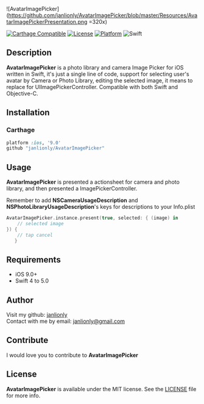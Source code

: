 ![AvatarImagePicker](https://github.com/janlionly/AvatarImagePicker/blob/master/Resources/AvatarImagePickerPresentation.png =320x)

[![Carthage Compatible](https://img.shields.io/badge/Carthage-compatible-4BC51D.svg?style=flat)](https://github.com/Carthage/Carthage)
[![License](https://img.shields.io/cocoapods/l/OpalImagePicker.svg?style=flat)](https://github.com/janlionly/AvatarImagePicker/blob/master/LICENSE)
[![Platform](https://img.shields.io/cocoapods/p/ImagePicker.svg?style=flat)](https://github.com/janlionly/AvatarImagePicker)
![Swift](https://img.shields.io/badge/%20in-swift%204.0-orange.svg)

## Description
**AvatarImagePicker** is a photo library and camera Image Picker for iOS  
written in Swift, it's just a single line of code, support for selecting user's avatar by Camera or Photo Library, editing the selected image, it means to replace for UIImagePickerController. Compatible with both Swift and Objective-C.

## Installation

### Carthage
```ruby
platform :ios, '9.0'
github "janlionly/AvatarImagePicker"
```

## Usage

**AvatarImagePicker** is presented a actionsheet for camera and photo library, and then presented a ImagePickerController.<br>

Remember to add **NSCameraUsageDescription** and **NSPhotoLibraryUsageDescription**'s keys for descriptions to your Info.plist

```swift
AvatarImagePicker.instance.present(true, selected: { (image) in
	// selected image
}) {
	// tap cancel
   }
```

## Requirements

- iOS 9.0+
- Swift 4 to 5.0

## Author

Visit my github: [janlionly](https://github.com/janlionly)<br>
Contact with me by email: janlionly@gmail.com

## Contribute

I would love you to contribute to **AvatarImagePicker**

## License

**AvatarImagePicker** is available under the MIT license. See the [LICENSE](https://github.com/janlionly/AvatarImagePicker/blob/master/LICENSE) file for more info.